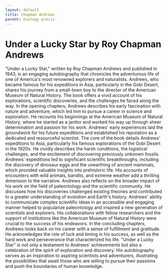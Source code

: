 ```yaml
---
layout: default
title: Chapman Andrews
parent: biology precis
---
```

# Under a Lucky Star by Roy Chapman Andrews

"Under a Lucky Star," written by Roy Chapman Andrews and published in 1943, is an engaging autobiography that chronicles the adventurous life of one of America's most renowned explorers and naturalists. Andrews, who became famous for his expeditions in Asia, particularly in the Gobi Desert, shares his journey from a small-town boy to the director of the American Museum of Natural History. The book offers a vivid account of his explorations, scientific discoveries, and the challenges he faced along the way.
In the opening chapters, Andrews describes his early fascination with nature and adventure, which led him to pursue a career in science and exploration. He recounts his beginnings at the American Museum of Natural History, where he started as a janitor and worked his way up through sheer determination and passion for his work. Andrews' early experiences laid the groundwork for his future expeditions and established his reputation as a dedicated and resourceful scientist.
The core of the book details Andrews' expeditions to Asia, particularly his famous explorations of the Gobi Desert in the 1920s. He vividly describes the harsh conditions, the logistical challenges, and the excitement of discovering previously unknown fossils. Andrews' expeditions led to significant scientific breakthroughs, including the discovery of dinosaur eggs and the unearthing of ancient mammals, which provided valuable insights into prehistoric life. His accounts of encounters with wild animals, bandits, and extreme weather add a thrilling dimension to the narrative.
Andrews also reflects on the broader impact of his work on the field of paleontology and the scientific community. He discusses how his discoveries challenged existing theories and contributed to a greater understanding of evolution and Earth's history. Andrews' ability to communicate complex scientific ideas in an accessible and engaging manner helped to popularize paleontology and inspired a new generation of scientists and explorers. His collaborations with fellow researchers and the support of institutions like the American Museum of Natural History were crucial to the success of his endeavors.
In the concluding chapters, Andrews looks back on his career with a sense of fulfillment and gratitude. He acknowledges the role of luck and timing in his success, as well as the hard work and perseverance that characterized his life. "Under a Lucky Star" is not only a testament to Andrews' achievements but also a celebration of the spirit of exploration and discovery. His autobiography serves as an inspiration to aspiring scientists and adventurers, illustrating the possibilities that await those who are willing to pursue their passions and push the boundaries of human knowledge.
